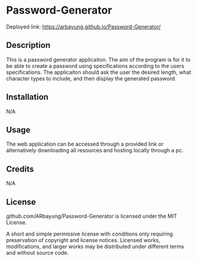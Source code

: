 # Password-Generator

Deployed link: https://arbayung.github.io/Password-Generator/

## Description

This is a password generator applicaiton. The aim of the program is for it to be able to create a password using specifications according to the users specifications. 
The applicaiton should ask the user the desired length, what character types to include, and then display the generated password.

## Installation

N/A

## Usage

The web application can be accessed through a provided link or alternatively downloading all resources and hosting locally through a pc.

## Credits

N/A

## License

github.com/ARbayung/Password-Generator is licensed under the MIT License.

A short and simple permissive license with conditions only requiring preservation of copyright and license notices. Licensed works, modifications, and larger works may be distributed under different terms and without source code.
